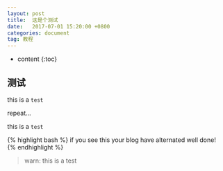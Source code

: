 ```yaml
---
layout: post
title:  这是个测试
date:   2017-07-01 15:20:00 +0800
categories: document
tag: 教程
---
```


* content
{:toc}

## 测试

this is a `test`

repeat...

this is a `test`

{% highlight bash %}
if you see this
your blog have alternated
well done!
{% endhighlight %}

>warn: this is  a test